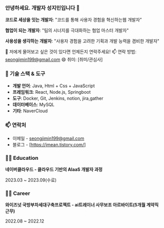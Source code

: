 ### 안녕하세요. 개발자 성지민입니다 👋
**코드로 세상을 잇는 개발자**: "코드를 통해 사용자 경험을 혁신하는웹 개발자”

**협업이 되는 개발자**: "팀의 시너지를 극대화하는 협업 마스터 개발자"

**사용성을 생각하는 개발자**: "사용자 경험을 고려한  기획과 개발 능력을 겸비한 개발자"

💬 저에게 물어보고 싶은 것이 있다면 언제든지 연락주세요!
📫 연락 방법: seongjimin199@gmail.com
😄 취미: [취미/관심사]

### 🔧 기술 스택 & 도구
- **개발 언어**: Java, Html + Css + JavaScript
- **프레임워크**: React, Node.js, Springboot
- **도구**: Docker, Git, Jenkins, notion, jira,gather
- **데이터베이스**: MySQL
- **기타**: NaverCloud


### 📫 연락처
- 이메일 - seongjimin199@gmail.com
- 블로그 - [https://jmean.tistory.com/]

### 👩‍🏫 Education

**네이버클라우드 - 클라우드 기반의 AIaaS 개발자 과정**

2023.03 ~ 2023.09(수료)

### 👩‍💼 Career

**와이즈넛 국방부차세대구축프로젝트 -  ai트레이너 사무보조 아르바이트(5개월 계약직 근무)**

2022.08 ~ 2022.12
